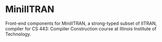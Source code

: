 # MiniIITRAN

Front-end components for MiniIITRAN, a strong-typed subset of IITRAN, compiler
for CS 443: Compiler Construction course at Illinois Institute of Technology.
